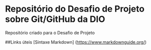 #  Repositório do Desafio de Projeto  sobre Git/GitHub da DIO
Repositório criado para o  Desafio de Projeto

##Links úteis
[Sintaxe Markdown] (https://www.markdownguide.org/)
